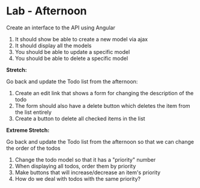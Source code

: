 # Lab - Afternoon

Create an interface to the API using Angular

1. It should show be able to create a new model via ajax
1. It should display all the models
1. You should be able to update a specific model
1. You should be able to delete a specific model

**Stretch:**

Go back and update the Todo list from the afternoon:

1. Create an edit link that shows a form for changing the description of the todo
1. The form should also have a delete button which deletes the item from the list entirely
1. Create a button to delete all checked items in the list

**Extreme Stretch:**

Go back and update the Todo list from the afternoon so that we can change the order of the todos

1. Change the todo model so that it has a "priority" number
1. When displaying all todos, order them by priority
1. Make buttons that will increase/decrease an item's priority
1. How do we deal with todos with the same priority?
